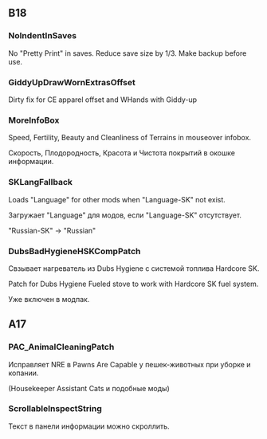 ## B18
### NoIndentInSaves
No "Pretty Print" in saves. Reduce save size by 1/3. Make backup before use.
### GiddyUpDrawWornExtrasOffset
Dirty fix for CE apparel offset and WHands with Giddy-up
### MoreInfoBox
Speed, Fertility, Beauty and Cleanliness of Terrains in mouseover infobox.
	
Скорость, Плодородность, Красота и Чистота покрытий в окошке информации.
### SKLangFallback
Loads "Language" for other mods when "Language-SK" not exist.

Загружает "Language" для модов, если "Language-SK" отсутствует.

"Russian-SK" -> "Russian"
### DubsBadHygieneHSKCompPatch
Свзывает нагреватель из Dubs Hygiene с системой топлива Hardcore SK.

Patch for Dubs Hygiene Fueled stove to work with Hardcore SK fuel system.

Уже включен в модпак.

## A17
### PAC_AnimalCleaningPatch
Исправляет NRE в Pawns Are Capable у пешек-животных при уборке и копании.

(Housekeeper Assistant Cats и подобные моды)
### ScrollableInspectString
Текст в панели информации можно скроллить.
